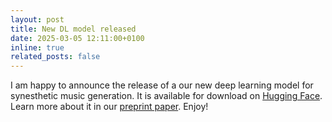 ```yaml
---
layout: post
title: New DL model released
date: 2025-03-05 12:11:00+0100
inline: true
related_posts: false
---
```


I am happy to announce the release of a our new deep learning model for synesthetic music generation. It is available for download on [Hugging Face](https://huggingface.co/csc-unipd/tasty-musicgen-small). Learn more about it in our [preprint paper](https://huggingface.co/papers/2503.02823). Enjoy!
